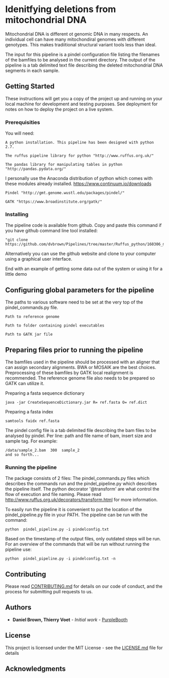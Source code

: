 # Idenitfying deletions from mitochondrial DNA

Mitochondrial DNA is different ot genomic DNA in many respects. An individual cell can have many mitochondiral genomes with different genotypes.  This makes tradiitional structural variant tools less than ideal.

The input for this pipeline is a pindel configuration file listing the filenames of the bamfiles to be analysed in the current directory.
The output of the pipeline is a tab delimited text file describing the deleted mitochondrial DNA segments in each sample.

## Getting Started

These instructions will get you a copy of the project up and running on your local machine for development and testing purposes. See deployment for notes on how to deploy the project on a live system.

### Prerequisities

You will need:
```
A python installation. This pipeline has been designed with python 2.7.
```
```
The ruffus pipeline library for python "http://www.ruffus.org.uk/"
```
```
The pandas library for manipulating tables in python "http://pandas.pydata.org/"
```
I personally use the Anaconda distribution of python which comes with these modules already installed.  https://www.continuum.io/downloads
```
Pindel "http://gmt.genome.wustl.edu/packages/pindel/"
```
```
GATK "https://www.broadinstitute.org/gatk/"
```

### Installing

The pipeline code is available from github. Copy and paste this command if you have github command line tool installed: 
```
"git clone https://github.com/dvbrown/Pipelines/tree/master/Ruffus_python/160306_mtDNApipelines"
```
Alternatively you can use the github website and clone to your computer using a graphical user interface.

End with an example of getting some data out of the system or using it for a little demo

## Configuring global parameters for the pipeline
The paths to various software need to be set at the very top of the pindel_commands.py file.

```
Path to reference genome
```
```
Path to folder containing pindel executables
```
```
Path to GATK jar file
```

## Preparing files prior to running the pipeline

The bamfiles used in the pipeline should be processed with an aligner that can assign secondary alignments. BWA or MOSAIK are the best choices.
Preprocessing of these bamfiles by GATK local realignment is recommended.
The reference genome file also needs to be prepared so GATK can utilize it.

Preparing a fasta sequence dictionary
```
java -jar CreateSequenceDictionary.jar R= ref.fasta O= ref.dict
```

Preparing a fasta index
```
samtools faidx ref.fasta 
```

The pindel config file is a tab delimited file describing the bam files to be analysed by pindel. Per line: path and file name of bam, insert size and sample tag. 
For example: 

```/data/sample_1.bam  500  sample_1
/data/sample_2.bam  300  sample_2
and so forth...
```

### Running the pipeline

The package consists of 2 files: The pindel_commands.py files which describes the commands run and the pindel_pipeline.py which describes the pipeline itself. The python decorator '@transform' are what control the flow of execution and file naming. Please read http://www.ruffus.org.uk/decorators/transform.html for more information.

To easily run the pipeline it is convenient to put the location of the pindel_pipeline.py file in your PATH. The pipeline can be run with the command:

```
python  pindel_pipeline.py -i pindelconfig.txt
```

Based on the timestamp of the output files, only outdated steps will be run. For an overview of the commands that will be run without running the pipeline use:
```
python  pindel_pipeline.py -i pindelconfig.txt -n
```

## Contributing

Please read [CONTRIBUTING.md](CONTRIBUTING.md) for details on our code of conduct, and the process for submitting pull requests to us.

## Authors

* **Daniel Brown, Thierry Voet** - *Initial work* - [PurpleBooth](https://github.com/PurpleBooth)

## License

This project is licensed under the MIT License - see the [LICENSE.md](LICENSE.md) file for details

## Acknowledgments
